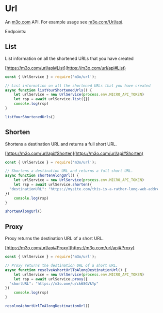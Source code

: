 # Url

An [m3o.com](https://m3o.com) API. For example usage see [m3o.com/Url/api](https://m3o.com/Url/api).

Endpoints:

## List

List information on all the shortened URLs that you have created


[https://m3o.com/url/api#List](https://m3o.com/url/api#List)

```js
const { UrlService } = require('m3o/url');

// List information on all the shortened URLs that you have created
async function listYourShortenedUrls() {
	let urlService = new UrlService(process.env.MICRO_API_TOKEN)
	let rsp = await urlService.list({})
	console.log(rsp)
}

listYourShortenedUrls()
```
## Shorten

Shortens a destination URL and returns a full short URL.


[https://m3o.com/url/api#Shorten](https://m3o.com/url/api#Shorten)

```js
const { UrlService } = require('m3o/url');

// Shortens a destination URL and returns a full short URL.
async function shortenAlongUrl() {
	let urlService = new UrlService(process.env.MICRO_API_TOKEN)
	let rsp = await urlService.shorten({
  "destinationURL": "https://mysite.com/this-is-a-rather-long-web-address"
})
	console.log(rsp)
}

shortenAlongUrl()
```
## Proxy

Proxy returns the destination URL of a short URL.


[https://m3o.com/url/api#Proxy](https://m3o.com/url/api#Proxy)

```js
const { UrlService } = require('m3o/url');

// Proxy returns the destination URL of a short URL.
async function resolveAshortUrlToAlongDestinationUrl() {
	let urlService = new UrlService(process.env.MICRO_API_TOKEN)
	let rsp = await urlService.proxy({
  "shortURL": "https://m3o.one/u/ck6SGVkYp"
})
	console.log(rsp)
}

resolveAshortUrlToAlongDestinationUrl()
```
